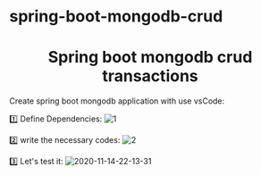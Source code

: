 # spring-boot-mongodb-crud
<h1 align="center">Spring boot mongodb crud transactions</h1>

Create spring boot mongodb application with use vsCode:

1️⃣ Define Dependencies:
![1](https://user-images.githubusercontent.com/56650527/99155451-1ce53f00-26c9-11eb-943e-3cfe203fb0e7.png)

2️⃣ write the necessary codes:
![2](https://user-images.githubusercontent.com/56650527/99155465-2ec6e200-26c9-11eb-833d-57f830780aa5.png)

3️⃣ Let's test it:
![2020-11-14-22-13-31](https://user-images.githubusercontent.com/56650527/99155556-ff64a500-26c9-11eb-8bd6-709db9ea7e36.gif)
